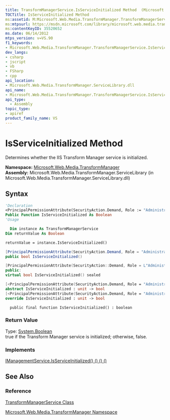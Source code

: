 ```yaml
---
title: TransformManagerService.IsServiceInitialized Method  (Microsoft.Web.Media.TransformManager)
TOCTitle: IsServiceInitialized Method
ms:assetid: M:Microsoft.Web.Media.TransformManager.TransformManagerService.IsServiceInitialized
ms:mtpsurl: https://msdn.microsoft.com/library/microsoft.web.media.transformmanager.transformmanagerservice.isserviceinitialized(v=VS.90)
ms:contentKeyID: 35520652
ms.date: 06/14/2012
mtps_version: v=VS.90
f1_keywords:
- Microsoft.Web.Media.TransformManager.TransformManagerService.IsServiceInitialized
dev_langs:
- csharp
- jscript
- vb
- FSharp
- cpp
api_location:
- Microsoft.Web.Media.TransformManager.ServiceLibrary.dll
api_name:
- Microsoft.Web.Media.TransformManager.TransformManagerService.IsServiceInitialized
api_type:
  - Assembly
topic_type:
- apiref
product_family_name: VS
---
```


# IsServiceInitialized Method

Determines whether the IIS Transform Manager service is initialized.

**Namespace:**  [Microsoft.Web.Media.TransformManager](microsoft-web-media-transformmanager-namespace.md)  
**Assembly:**  Microsoft.Web.Media.TransformManager.ServiceLibrary (in Microsoft.Web.Media.TransformManager.ServiceLibrary.dll)

## Syntax

```vb
'Declaration
<PrincipalPermissionAttribute(SecurityAction.Demand, Role := "Administrators")> _
Public Function IsServiceInitialized As Boolean
'Usage

  Dim instance As TransformManagerService
Dim returnValue As Boolean

returnValue = instance.IsServiceInitialized()
```

```csharp
[PrincipalPermissionAttribute(SecurityAction.Demand, Role = "Administrators")]
public bool IsServiceInitialized()
```

```cpp
[PrincipalPermissionAttribute(SecurityAction::Demand, Role = L"Administrators")]
public:
virtual bool IsServiceInitialized() sealed
```

``` fsharp
[<PrincipalPermissionAttribute(SecurityAction.Demand, Role = "Administrators")>]
abstract IsServiceInitialized : unit -> bool
[<PrincipalPermissionAttribute(SecurityAction.Demand, Role = "Administrators")>]
override IsServiceInitialized : unit -> bool
```

```jscript
  public final function IsServiceInitialized() : boolean
```

### Return Value

Type: [System.Boolean](https://msdn.microsoft.com/library/a28wyd50)  
true if the Transform Manager service is initialized; otherwise, false.  

### Implements

[IManagementService.IsServiceInitialized() () () ()](imanagementservice-isserviceinitialized-method-microsoft-web-media-transformmanager.md)  

## See Also

### Reference

[TransformManagerService Class](transformmanagerservice-class-microsoft-web-media-transformmanager.md)

[Microsoft.Web.Media.TransformManager Namespace](microsoft-web-media-transformmanager-namespace.md)
